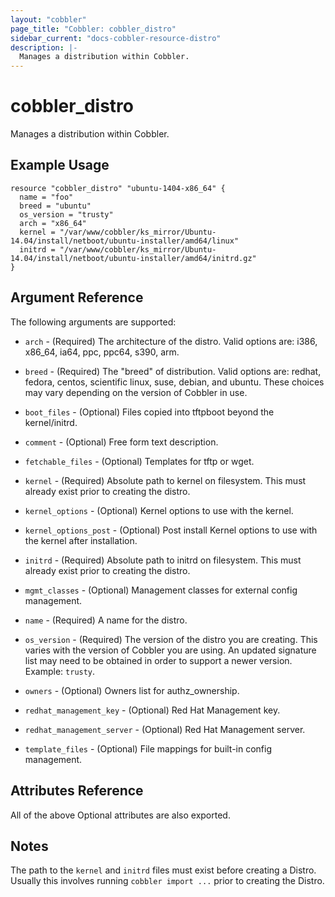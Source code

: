 ```yaml
---
layout: "cobbler"
page_title: "Cobbler: cobbler_distro"
sidebar_current: "docs-cobbler-resource-distro"
description: |-
  Manages a distribution within Cobbler.
---
```


# cobbler\_distro

Manages a distribution within Cobbler.

## Example Usage

```
resource "cobbler_distro" "ubuntu-1404-x86_64" {
  name = "foo"
  breed = "ubuntu"
  os_version = "trusty"
  arch = "x86_64"
  kernel = "/var/www/cobbler/ks_mirror/Ubuntu-14.04/install/netboot/ubuntu-installer/amd64/linux"
  initrd = "/var/www/cobbler/ks_mirror/Ubuntu-14.04/install/netboot/ubuntu-installer/amd64/initrd.gz"
}
```

## Argument Reference

The following arguments are supported:

* `arch` - (Required) The architecture of the distro. Valid options
  are: i386, x86_64, ia64, ppc, ppc64, s390, arm.

* `breed` - (Required) The "breed" of distribution. Valid options
  are: redhat, fedora, centos, scientific linux, suse, debian, and
  ubuntu. These choices may vary depending on the version of Cobbler
  in use.

* `boot_files` - (Optional) Files copied into tftpboot beyond the
  kernel/initrd.

* `comment` - (Optional) Free form text description.

* `fetchable_files` - (Optional) Templates for tftp or wget.

* `kernel` - (Required) Absolute path to kernel on filesystem. This
  must already exist prior to creating the distro.

* `kernel_options` - (Optional) Kernel options to use with the
  kernel.

* `kernel_options_post` - (Optional) Post install Kernel options to
  use with the kernel after installation.

* `initrd` - (Required) Absolute path to initrd on filesystem. This
  must already exist prior to creating the distro.

* `mgmt_classes` - (Optional) Management classes for external config
  management.

* `name` - (Required) A name for the distro.

* `os_version` - (Required) The version of the distro you are
  creating. This varies with the version of Cobbler you are using.
  An updated signature list may need to be obtained in order to
  support a newer version. Example: `trusty`.

* `owners` - (Optional) Owners list for authz_ownership.

* `redhat_management_key` - (Optional) Red Hat Management key.

* `redhat_management_server` - (Optional) Red Hat Management server.

* `template_files` - (Optional) File mappings for built-in config
  management.

## Attributes Reference

All of the above Optional attributes are also exported.

## Notes

The path to the `kernel` and `initrd` files must exist before
creating a Distro. Usually this involves running `cobbler import ...`
prior to creating the Distro.
